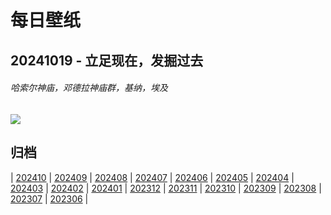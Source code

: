 # 每日壁纸

## 20241019 - 立足现在，发掘过去

###### 哈索尔神庙，邓德拉神庙群，基纳，埃及

![](https://www.bing.com/th?id=OHR.DenderaTemple_ZH-CN3097745887_UHD.jpg)

## 归档

| [202410](/202410/README.md)
| [202409](/202409/README.md)
| [202408](/202408/README.md)
| [202407](/202407/README.md)
| [202406](/202406/README.md)
| [202405](/202405/README.md)
| [202404](/202404/README.md)
| [202403](/202403/README.md)
| [202402](/202402/README.md)
| [202401](/202401/README.md)
| [202312](/202312/README.md)
| [202311](/202311/README.md)
| [202310](/202310/README.md)
| [202309](/202309/README.md)
| [202308](/202308/README.md)
| [202307](/202307/README.md)
| [202306](/202306/README.md)
|